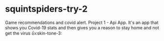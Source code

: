 # squintspiders-try-2
Game recommendations and covid alert.
Project 1 - Api App. It's an app that shows you Covid-19 stats and then gives you a reason to stay home and not get the virus :+1::skin-tone-3:
